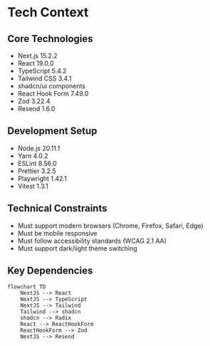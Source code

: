 # Tech Context

## Core Technologies

- Next.js 15.2.2
- React 19.0.0
- TypeScript 5.4.2
- Tailwind CSS 3.4.1
- shadcn/ui components
- React Hook Form 7.49.0
- Zod 3.22.4
- Resend 1.6.0

## Development Setup

- Node.js 20.11.1
- Yarn 4.0.2
- ESLint 8.56.0
- Prettier 3.2.5
- Playwright 1.42.1
- Vitest 1.3.1

## Technical Constraints

- Must support modern browsers (Chrome, Firefox, Safari, Edge)
- Must be mobile responsive
- Must follow accessibility standards (WCAG 2.1 AA)
- Must support dark/light theme switching

## Key Dependencies

```mermaid
flowchart TD
    NextJS --> React
    NextJS --> TypeScript
    NextJS --> Tailwind
    Tailwind --> shadcn
    shadcn --> Radix
    React --> ReactHookForm
    ReactHookForm --> Zod
    NextJS --> Resend
```
